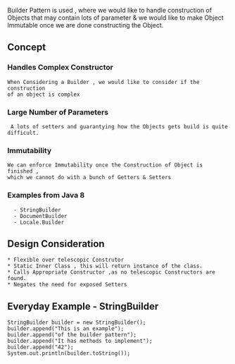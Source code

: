 Builder Pattern is used , where we would like to handle construction 
of Objects that may contain lots of parameter & we would like to 
make Object Immutable once we are done constructing the Object.

## Concept 

###  Handles Complex Constructor 
    When Considering a Builder , we would like to consider if the construction
    of an object is complex

###  Large Number of Parameters
     A lots of setters and guarantying how the Objects gets build is quite difficult.

###  Immutability
    We can enforce Immutability once the Construction of Object is finished , 
    which we cannot do with a bunch of Getters & Setters

### Examples from Java 8   
      - StringBuilder  
      - DocumentBuilder  
      - Locale.Builder  


## Design Consideration

    * Flexible over telescopic Construtor
    * Static Inner Class , this will return instance of the class.
    * Calls Appropriate Constructor ,as no telescopic Constructors are found.
    * Negates the need for exposed Setters

## Everyday Example - StringBuilder

    StringBuilder builder = new StringBuilder();
    builder.append("This is an example");  
    builder.append("of the builder pattern");  
    builder.append("It has methods to implement");  
    builder.append("42");  
    System.out.println(builder.toString());  

 
